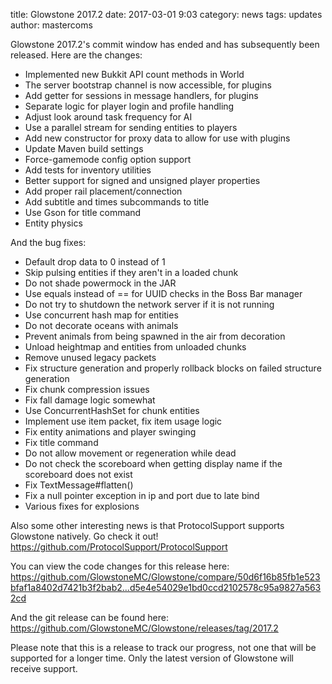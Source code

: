 title: Glowstone 2017.2
date: 2017-03-01 9:03
category: news
tags: updates
author: mastercoms

Glowstone 2017.2's commit window has ended and has subsequently been released. Here are the changes:

* Implemented new Bukkit API count methods in World 
* The server bootstrap channel is now accessible, for plugins
* Add getter for sessions in message handlers, for plugins
* Separate logic for player login and profile handling
* Adjust look around task frequency for AI
* Use a parallel stream for sending entities to players
* Add new constructor for proxy data to allow for use with plugins
* Update Maven build settings
* Force-gamemode config option support
* Add tests for inventory utilities
* Better support for signed and unsigned player properties
* Add proper rail placement/connection
* Add subtitle and times subcommands to title
* Use Gson for title command
* Entity physics

And the bug fixes:
* Default drop data to 0 instead of 1
* Skip pulsing entities if they aren't in a loaded chunk
* Do not shade powermock in the JAR
* Use equals instead of == for UUID checks in the Boss Bar manager
* Do not try to shutdown the network server if it is not running
* Use concurrent hash map for entities
* Do not decorate oceans with animals
* Prevent animals from being spawned in the air from decoration
* Unload heightmap and entities from unloaded chunks
* Remove unused legacy packets
* Fix structure generation and properly rollback blocks on failed structure generation
* Fix chunk compression issues
* Fix fall damage logic somewhat
* Use ConcurrentHashSet for chunk entities
* Implement use item packet, fix item usage logic
* Fix entity animations and player swinging
* Fix title command
* Do not allow movement or regeneration while dead
* Do not check the scoreboard when getting display name if the scoreboard does not exist
* Fix TextMessage#flatten()
* Fix a null pointer exception in ip and port due to late bind
* Various fixes for explosions

Also some other interesting news is that ProtocolSupport supports Glowstone natively. Go check it out! https://github.com/ProtocolSupport/ProtocolSupport

You can view the code changes for this release here: https://github.com/GlowstoneMC/Glowstone/compare/50d6f16b85fb1e523bfaf1a8402d7421b3f2bab2...d5e4e54029e1bd0ccd2102578c95a9827a5632cd

And the git release can be found here: https://github.com/GlowstoneMC/Glowstone/releases/tag/2017.2

Please note that this is a release to track our progress, not one that will be supported for a longer time. Only the latest version of Glowstone will receive support.
